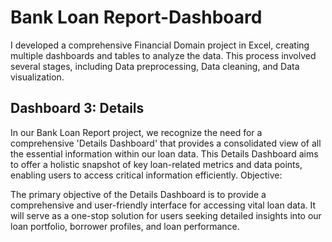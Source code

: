 # Bank Loan Report-Dashboard
I developed a comprehensive Financial Domain project in Excel, creating multiple dashboards and tables to analyze the data. This process involved several stages, including Data preprocessing, Data cleaning, and Data visualization. 

## Dashboard 3: Details

In our Bank Loan Report project, we recognize the need for a comprehensive 'Details Dashboard' that provides a consolidated view of all the essential information within our loan data. This Details Dashboard aims to offer a holistic snapshot of key loan-related metrics and data points, enabling users to access critical information efficiently.
Objective:

The primary objective of the Details Dashboard is to provide a comprehensive and user-friendly interface for accessing vital loan data. It will serve as a one-stop solution for users seeking detailed insights into our loan portfolio, borrower profiles, and loan performance.

